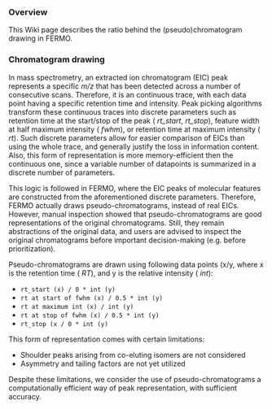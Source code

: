 ### Overview

This Wiki page describes the ratio behind the (pseudo)chromatogram drawing in FERMO.

### Chromatogram drawing

In mass spectrometry, an extracted ion chromatogram (EIC) peak represents a specific *m/z* that has been detected across a number of consecutive scans. Therefore, it is an continuous trace, with each data point having a specific retention time and intensity. Peak picking algorithms transform these continuous traces into discrete parameters such as retention time at the start/stop of the peak ( *rt_start*, *rt_stop*), feature width at half maximum intensity ( *fwhm*), or retention time at maximum intensity ( *rt*). Such discrete parameters allow for easier comparison of EICs than using the whole trace, and generally justify the loss in information content. Also, this form of representation is more memory-efficient then the continuous one, since a variable number of datapoints is summarized in a discrete number of parameters. 

This logic is followed in FERMO, where the EIC peaks of molecular features are constructed from the aforementioned discrete parameters. Therefore, FERMO actually draws pseudo-chromatograms, instead of real EICs. However, manual inspection showed that pseudo-chromatograms are good representations of the original chromatograms. Still, they remain abstractions of the original data, and users are advised to inspect the original chromatograms before important decision-making (e.g. before prioritization). 

Pseudo-chromatograms are drawn using following data points (x/y, where x is the retention time ( *RT*), and y is the relative intensity ( *int*):
- `rt_start (x) / 0 * int (y)`
- `rt at start of fwhm (x) / 0.5 * int (y)`
- `rt at maximum int (x) / int (y)`
- `rt at stop of fwhm (x) / 0.5 * int (y)`
- `rt_stop (x / 0 * int (y)`
    
This form of representation comes with certain limitations: 

- Shoulder peaks arising from co-eluting isomers are not considered
- Asymmetry and tailing factors are not yet utilized

Despite these limitations, we consider the use of pseudo-chromatograms a computationally efficient way of peak representation, with sufficient accuracy. 
